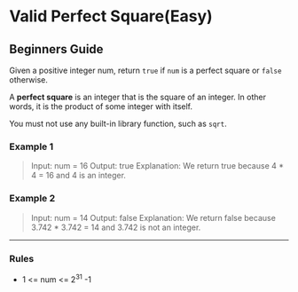 # Valid Perfect Square(Easy)

## Beginners Guide

Given a positive integer num, return `true` if `num` is a perfect square or `false` otherwise.

A **perfect square** is an integer that is the square of an integer. In other words, it is the product of some integer with itself.

You must not use any built-in library function, such as `sqrt`.

### Example 1

> Input: num = 16
Output: true
Explanation: We return true because 4 * 4 = 16 and 4 is an integer.

### Example 2

> Input: num = 14
Output: false
Explanation: We return false because 3.742 * 3.742 = 14 and 3.742 is not an integer.

---

### Rules

* 1 <= num <= 2$^{31}$ -1
